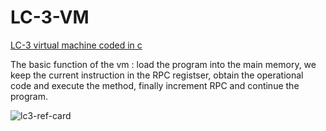 # LC-3-VM
[LC-3 virtual machine coded in c](vm.c)

The basic function of the vm : load the program into the main memory, we keep the current instruction in the RPC registser, obtain the operational code and execute the method, finally increment RPC and continue the program.


![lc3-ref-card](https://github.com/ssoufiene/LC-3-VM/assets/114444353/b00eb47e-54e3-45b1-b6b6-a1b2fca7bfa0)
